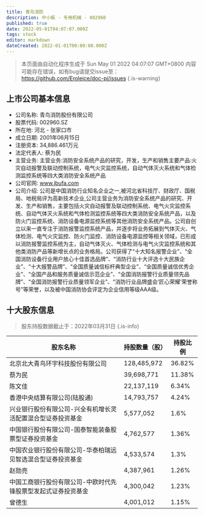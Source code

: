 ```yaml
---
title: 青鸟消防
description: 中小板 - 专用机械 - 002960
published: true
date: 2022-05-01T04:07:07.000Z
tags: stock
editor: markdown
dateCreated: 2022-01-01T00:00:00.000Z
---
```


> 本页面由自动化程序生成于 Sun May 01 2022 04:07:07 GMT+0800
> 内容可能存在错误，如有bug请提交issue至：https://github.com/Eroleice/doc-pi/issues
{.is-warning}

## 上市公司基本信息
- 公司名称: 青鸟消防股份有限公司
- 股票代码: 002960.SZ
- 所在地: 河北 - 张家口市
- 成立日期: 2001年06月15日
- 注册资本: 34,886.461万元
- 法定代表人: 蔡为民
- 主营业务: 主营业务:消防安全系统产品的研究，开发，生产和销售主要产品:火灾自动报警及联动控制系统，电气火灾监控系统，自动气体灭火系统和气体检测监控系统等四大类消防安全系统产品
- 公司官网: www.jbufa.com
- 公司介绍: 公司是中国消防行业知名企业之一,被河北省科技厅、财政厅、国税局、地税局评为高新技术企业,公司主营业务为消防安全系统产品的研究、开发、生产和销售，主要包括火灾自动报警及联动控制系统、电气火灾监控系统、自动气体灭火系统和气体检测监控系统等四大类消防安全系统产品，以及防火门监控系统、消防设备电源监控系统等其他消防安全系统产品。公司自创立以来一直专注于消防报警监控系统产品，并逐步将业务拓展到气体灭火、气体检测、电气火灾监控、防火门监控、消防设备电源监控等相关领域，已形成以消防报警监控系统为主，自动气体灭火、气体检测与电气火灾监控系统和其他类消防产品等新增长点的业务格局。公司获得了“十大知名报警企业”、“全国消防设备行业用户放心十佳首选品牌”、“消防行业十大评选十大民族企业”、“十大报警品牌”、“全国质量诚信标杆典型企业”、“全国质量诚信优秀企业”、“全国产品和服务质量诚信示范企业”、“全国消防报警行业质量领先品牌”、“全国消防报警行业质量领军企业”、“消防行业品牌盛会‘匠心荣耀’荣誉称号”等荣誉，以及被中国消防协会评定为企业信用等级AAA级。


## 十大股东信息
> 股东持股数据截止于：2022年03月31日
{.is-info}

| 股东名称 | 持股数量（股） | 持股比例 |
| --- | --- | --- |
| 北京北大青鸟环宇科技股份有限公司 | 128,485,972 | 36.82% |
| 蔡为民 | 39,698,771 | 11.38% |
| 陈文佳 | 22,137,119 | 6.34% |
| 香港中央结算有限公司(陆股通) | 14,793,757 | 4.24% |
| 兴业银行股份有限公司-兴全有机增长灵活配置混合型证券投资基金 | 5,577,052 | 1.6% |
| 中国银行股份有限公司-国泰智能装备股票型证券投资基金 | 4,762,577 | 1.36% |
| 中国农业银行股份有限公司-华泰柏瑞远见智选混合型证券投资基金 | 4,533,574 | 1.3% |
| 赵勋亮 | 4,387,961 | 1.26% |
| 中国工商银行股份有限公司-中欧时代先锋股票型发起式证券投资基金 | 4,300,042 | 1.23% |
| 曾德生 | 4,001,012 | 1.15% |




